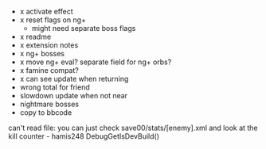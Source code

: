 - x activate effect
- x reset flags on ng+
  - might need separate boss flags
- x readme
- x extension notes
- x ng+ bosses
- x move ng+ eval? separate field for ng+ orbs?
- x famine compat?
- x can see update when returning
- wrong total for friend
- slowdown update when not near
- nightmare bosses
- copy to bbcode

can't read file:
you can just check save00/stats/[enemy].xml and look at the kill counter - hamis248
DebugGetIsDevBuild()
